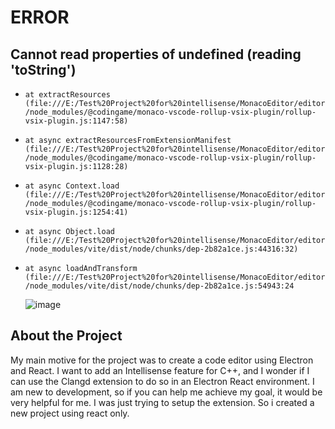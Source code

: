 # ERROR
## Cannot read properties of undefined (reading 'toString')

   - `at extractResources (file:///E:/Test%20Project%20for%20intellisense/MonacoEditor/editor/node_modules/@codingame/monaco-vscode-rollup-vsix-plugin/rollup-vsix-plugin.js:1147:58)`
   - `at async extractResourcesFromExtensionManifest (file:///E:/Test%20Project%20for%20intellisense/MonacoEditor/editor/node_modules/@codingame/monaco-vscode-rollup-vsix-plugin/rollup-vsix-plugin.js:1128:28)`
   - `at async Context.load (file:///E:/Test%20Project%20for%20intellisense/MonacoEditor/editor/node_modules/@codingame/monaco-vscode-rollup-vsix-plugin/rollup-vsix-plugin.js:1254:41)`
   - `at async Object.load (file:///E:/Test%20Project%20for%20intellisense/MonacoEditor/editor/node_modules/vite/dist/node/chunks/dep-2b82a1ce.js:44316:32)`
   - `at async loadAndTransform (file:///E:/Test%20Project%20for%20intellisense/MonacoEditor/editor/node_modules/vite/dist/node/chunks/dep-2b82a1ce.js:54943:24`

     ![image](https://github.com/navpreet032/MonacoDemo/assets/55250212/85e32597-1c70-45e9-be9a-5c7c040e16d7)

## About the  Project
My main motive for the project was to create a code editor using Electron and React. I want to add an Intellisense feature for C++, and I wonder if I can use the Clangd extension to do so in an Electron React environment. I am new to development, so if you can help me achieve my goal, it would be very helpful for me.
I was just trying to setup the extension. So i created a new project using react only.